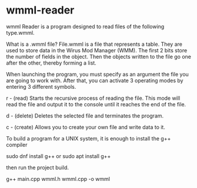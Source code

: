 # wmml-reader
wmml Reader is a program designed to read files of the following type.wmml.

What is a .wmml file? File.wmml is a file that represents a table. They are used to store data in the Wirus Mod Manager (WMM). The first 2 bits store the number of fields in the object. Then the objects written to the file go one after the other, thereby forming a list.

When launching the program, you must specify as an argument the file you are going to work with.
After that, you can activate 3 operating modes by entering 3 different symbols.

r - (read) Starts the recursive process of reading the file. This mode will read the file and output it to the console until it reaches the end of the file.

d - (delete) Deletes the selected file and terminates the program.

c - (create) Allows you to create your own file and write data to it.



To build a program for a UNIX system, it is enough to install the g++ compiler

sudo dnf install g++
or
sudo apt install g++

then run the project build.

g++ main.cpp wmml.h wmml.cpp -o wmml
